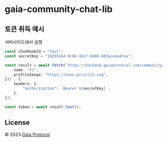# gaia-community-chat-lib

## 토큰 취득 예시
서버사이드에서 실행
```ts
const chatRoomId = "test";
const secretKey = "1b295164-9c66-4627-b08b-683ace4a4fea";

const result = await fetch(`https://backend.gaiaprotocol.com/community/chat/${chatRoomId}/token?${new URLSearchParams({
    name: "YJ",
    profileImage: "https://noun.pics/123.svg",
})}`, {
    headers: {
        "Authorization": `Bearer ${secretKey}`,
    },
});

const token = await result.text();
```

## License
© 2023 [Gaia Protocol](https://github.com/gaiaprotocol)
